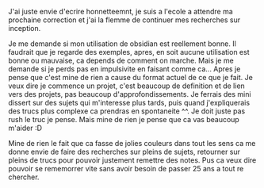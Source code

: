 
J'ai juste envie d'ecrire honnetteemnt, je suis a l'ecole a attendre ma prochaine correction et j'ai la flemme de continuer mes recherches sur inception.

Je me demande si mon utilisation de obsidian est reellement bonne. Il faudrait que je regarde des exemples, apres, en soit aucune utilisation est bonne ou mauvaise, ca depends de comment on marche. Mais je me demande si je perds pas en impulsivite en faisant comme ca... Apres je pense que c'est mine de rien a cause du format actuel de ce que je fait. Je veux dire je commence un projet, c'est beaucoup de definition et de lien vers des projets, pas beaucoup d'approfondissements. Je ferrais des mini dissert sur des sujets qui m'interesse plus tards, puis quand j'expliquerais des trucs plus complexe ca prendras en spontaneite ^^. Je doit juste pas rush le truc je pense. Mais mine de rien je pense que ca vas beaucoup m'aider :D

Mine de rien le fait que ca fasse de jolies couleurs dans tout les sens ca me donne envie de faire des recherches sur pleins de sujets, retourner sur pleins de trucs pour pouvoir justement remettre des notes. Pus ca veux dire pouvoir se rememorrer vite sans avoir besoin de passer 25 ans a tout re chercher. 